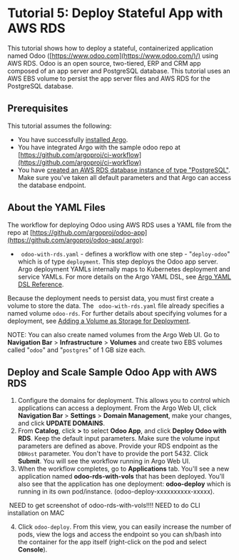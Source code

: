 # Tutorial 5: Deploy Stateful App with AWS RDS

This tutorial shows how to deploy a stateful, containerized application named Odoo ([https://www.odoo.com](https://www.odoo.com/)/) using AWS RDS. Odoo is an open source, two-tiered, ERP and CRM app composed of an app server and PostgreSQL database. This tutorial uses an AWS EBS volume to persist the app server files and AWS RDS for the PostgreSQL database.

## Prerequisites

This tutorial assumes the following:

* You have successfully [installed Argo](https://argoproj.github.io/argo-site/#/get-started/installation).
* You have integrated Argo with the sample odoo repo at [https://github.com/argoproj/ci-workflow](https://github.com/argoproj/ci-workflow)
* You have [created an AWS RDS database instance of type "PostgreSQL"](http://docs.aws.amazon.com/AmazonRDS/latest/UserGuide/CHAP_GettingStarted.CreatingConnecting.PostgreSQL.html). Make sure you've taken all default parameters and that Argo can access the database endpoint.

## About the YAML Files

The workflow for deploying Odoo using AWS RDS uses a YAML file from the repo at  [https://github.com/argoproj/odoo-app](https://github.com/argoproj/odoo-app/.argo):

* ` odoo-with-rds.yaml` - defines a workflow with one step - "`deploy-odoo`" which is of type `deployment`. This step deploys the Odoo app server. Argo deployment YAMLs internally maps to Kubernetes deployment and service YAMLs. For more details on the Argo YAML DSL, see [Argo YAML DSL Reference](./../yaml/dsl_reference_intro.md).

Because the deployment needs to persist data, you must first create a volume to store the data. The ` odoo-with-rds.yaml` file already specifies a named volume `odoo-rds`. For further details about specifying volumes for a deployment, see [Adding a Volume as Storage for Deployment](#/docs;doc=yaml%2Fex_add_volume_deployment.md).

NOTE: You can also create named volumes from the Argo Web UI. Go to **Navigation Bar** > **Infrastructure** > **Volumes** and create two EBS volumes called "`odoo`" and "`postgres`" of 1 GB size each.

## Deploy and Scale Sample Odoo App with AWS RDS

1. Configure the domains for deployment. This allows you to control which applications can access a deployment. From the Argo Web UI, click **Navigation Bar** > **Settings** > **Domain Management**, make your changes, and click **UPDATE DOMAINS**.
2. From **Catalog**, click **>** to select **Odoo App**, and click **Deploy Odoo with RDS**. Keep the default input parameters. Make sure the volume input parameters are defined as above. Provide your RDS endpoint as the `DBHost` parameter. You don't have to provide the port 5432. Click **Submit**. You will see the workflow running in Argo Web UI.
3. When the workflow completes, go to **Applications** tab. You'll see a new application named **odoo-rds-with-vols** that has been deployed.
You'll also see that the application has one deployment: **odoo-deploy** which is running in its own pod/instance. (odoo-deploy-xxxxxxxxxx-xxxxx).

![]() NEED to get screenshot of odoo-rds-with-vols!!!! NEED to do CLI installation on MAC

4.  Click `odoo-deploy`. From this view, you can easily increase the number of pods, view the logs and access the endpoint so you can sh/bash into the container for the app itself (right-click on the pod and select **Console**).
